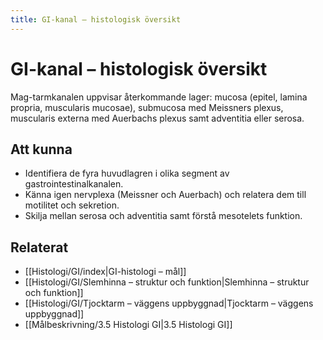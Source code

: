 ```yaml
---
title: GI-kanal – histologisk översikt
---
```


# GI-kanal – histologisk översikt

Mag-tarmkanalen uppvisar återkommande lager: mucosa (epitel, lamina propria, muscularis mucosae), submucosa med Meissners plexus, muscularis externa med Auerbachs plexus samt adventitia eller serosa.

## Att kunna
- Identifiera de fyra huvudlagren i olika segment av gastrointestinalkanalen.
- Känna igen nervplexa (Meissner och Auerbach) och relatera dem till motilitet och sekretion.
- Skilja mellan serosa och adventitia samt förstå mesotelets funktion.

## Relaterat
- [[Histologi/GI/index|GI-histologi – mål]]
- [[Histologi/GI/Slemhinna – struktur och funktion|Slemhinna – struktur och funktion]]
- [[Histologi/GI/Tjocktarm – väggens uppbyggnad|Tjocktarm – väggens uppbyggnad]]
- [[Målbeskrivning/3.5 Histologi GI|3.5 Histologi GI]]
